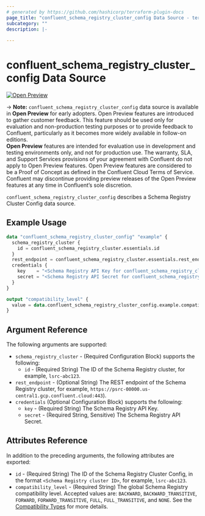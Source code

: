 ```yaml
---
# generated by https://github.com/hashicorp/terraform-plugin-docs
page_title: "confluent_schema_registry_cluster_config Data Source - terraform-provider-confluent"
subcategory: ""
description: |-
  
---
```


# confluent_schema_registry_cluster_config Data Source

[![Open Preview](https://img.shields.io/badge/Lifecycle%20Stage-Open%20Preview-%2300afba)](https://docs.confluent.io/cloud/current/api.html#section/Versioning/API-Lifecycle-Policy)

-> **Note:** `confluent_schema_registry_cluster_config` data source is available in **Open Preview** for early adopters. Open Preview features are introduced to gather customer feedback. This feature should be used only for evaluation and non-production testing purposes or to provide feedback to Confluent, particularly as it becomes more widely available in follow-on editions.  
**Open Preview** features are intended for evaluation use in development and testing environments only, and not for production use. The warranty, SLA, and Support Services provisions of your agreement with Confluent do not apply to Open Preview features. Open Preview features are considered to be a Proof of Concept as defined in the Confluent Cloud Terms of Service. Confluent may discontinue providing preview releases of the Open Preview features at any time in Confluent’s sole discretion.

`confluent_schema_registry_cluster_config` describes a Schema Registry Cluster Config data source.

## Example Usage

```terraform
data "confluent_schema_registry_cluster_config" "example" {
  schema_registry_cluster {
    id = confluent_schema_registry_cluster.essentials.id
  }
  rest_endpoint = confluent_schema_registry_cluster.essentials.rest_endpoint
  credentials {
    key    = "<Schema Registry API Key for confluent_schema_registry_cluster.essentials>"
    secret = "<Schema Registry API Secret for confluent_schema_registry_cluster.essentials>"
  }
}

output "compatibility_level" {
  value = data.confluent_schema_registry_cluster_config.example.compatibility_level
}
```

<!-- schema generated by tfplugindocs -->
## Argument Reference

The following arguments are supported:

- `schema_registry_cluster` - (Required Configuration Block) supports the following:
  - `id` - (Required String) The ID of the Schema Registry cluster, for example, `lsrc-abc123`.
- `rest_endpoint` - (Optional String) The REST endpoint of the Schema Registry cluster, for example, `https://psrc-00000.us-central1.gcp.confluent.cloud:443`).
- `credentials` (Optional Configuration Block) supports the following:
  - `key` - (Required String) The Schema Registry API Key.
  - `secret` - (Required String, Sensitive) The Schema Registry API Secret.

## Attributes Reference

In addition to the preceding arguments, the following attributes are exported:

- `id` - (Required String) The ID of the Schema Registry Cluster Config, in the format `<Schema Registry cluster ID>`, for example, `lsrc-abc123`.
- `compatibility_level` - (Required String) The global Schema Registry compatibility level. Accepted values are: `BACKWARD`, `BACKWARD_TRANSITIVE`, `FORWARD`, `FORWARD_TRANSITIVE`, `FULL`, `FULL_TRANSITIVE`, and `NONE`. See the [Compatibility Types](https://docs.confluent.io/platform/current/schema-registry/avro.html#compatibility-types) for more details.